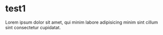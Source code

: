 # test1 
Lorem ipsum dolor sit amet, qui minim labore adipisicing minim sint cillum sint consectetur cupidatat.
